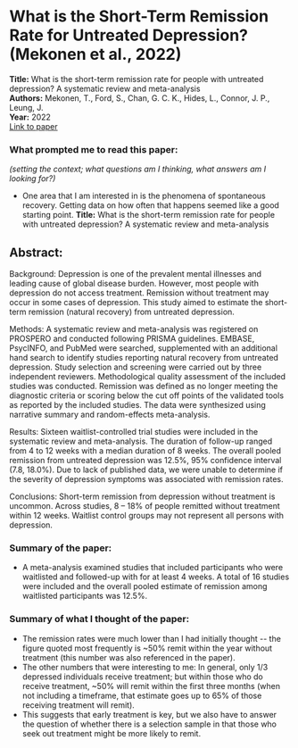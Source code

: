 # What is the Short-Term Remission Rate for Untreated Depression? (Mekonen et al., 2022)

**Title:** What is the short-term remission rate for people with untreated depression? A systematic review and meta-analysis  
**Authors:** Mekonen, T., Ford, S., Chan, G. C. K., Hides, L., Connor, J. P., Leung, J.   
**Year:** 2022  
[Link to paper](https://doi.org/10.1016/j.jad.2021.09.046)

### What prompted me to read this paper:
*(setting the context; what questions am I thinking, what answers am I looking for?)*
- One area that I am interested in is the phenomena of spontaneous recovery. Getting data on how often that happens seemed like a good starting point.
**Title:**
What is the short-term remission rate for people with untreated depression? A systematic review and meta-analysis

## Abstract:
Background: Depression is one of the prevalent mental illnesses and leading cause of global disease burden. However, most people with depression do not access treatment. Remission without treatment may occur in some cases of depression. This study aimed to estimate the short-term remission (natural recovery) from untreated depression.

Methods: A systematic review and meta-analysis was registered on PROSPERO and conducted following PRISMA guidelines. EMBASE, PsycINFO, and PubMed were searched, supplemented with an additional hand search to identify studies reporting natural recovery from untreated depression. Study selection and screening were carried out by three independent reviewers. Methodological quality assessment of the included studies was conducted. Remission was defined as no longer meeting the diagnostic criteria or scoring below the cut off points of the validated tools as reported by the included studies. The data were synthesized using narrative summary and random-effects meta-analysis.

Results: Sixteen waitlist-controlled trial studies were included in the systematic review and meta-analysis. The duration of follow-up ranged from 4 to 12 weeks with a median duration of 8 weeks. The overall pooled remission from untreated depression was 12.5%, 95% confidence interval (7.8, 18.0%). Due to lack of published data, we were unable to determine if the severity of depression symptoms was associated with remission rates.

Conclusions: Short-term remission from depression without treatment is uncommon. Across studies, 8 – 18% of people remitted without treatment within 12 weeks. Waitlist control groups may not represent all persons with depression.

### Summary of the paper:
<!-- *(in my own words: problem, approach, methods, conclusions as stated by the authors)* -->
-  A meta-analysis examined studies that included participants who were waitlisted and followed-up with for at least 4 weeks. A total of 16 studies were included and the overall pooled estimate of remission among waitlisted participants was 12.5%.

### Summary of what I thought of the paper:
<!-- *(Is it fundamentally sound? Does it uncover anything useful? Did they miss something? What questions are left unanswered?)* -->
- The remission rates were much lower than I had initially thought -- the figure quoted most frequently is ~50% remit within the year without treatment (this number was also referenced in the paper).
- The other numbers that were interesting to me: In general, only 1/3 depressed individuals receive treatment; but within those who do receive treatment, ~50% will remit within the first three months (when not including a timeframe, that estimate goes up to 65% of those receiving treatment will remit).
- This suggests that early treatment is key, but we also have to answer the question of whether there is a selection sample in that those who seek out treatment might be more likely to remit.
